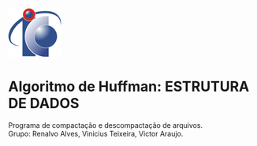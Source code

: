 <img src="/assets/logo-ic.png" alt="Logo IC">

# Algoritmo de Huffman: ESTRUTURA DE DADOS
Programa de compactação e descompactação de arquivos.  
Grupo: Renalvo Alves, Vinicius Teixeira, Victor Araujo.
